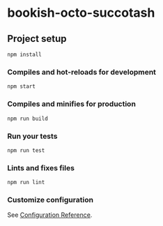 bookish-octo-succotash
======================

Project setup
-------------

```console
npm install
```

### Compiles and hot-reloads for development

```console
npm start
```

### Compiles and minifies for production

```console
npm run build
```

### Run your tests

```console
npm run test
```

### Lints and fixes files

```console
npm run lint
```

### Customize configuration

See [Configuration Reference](https://cli.vuejs.org/config/).
